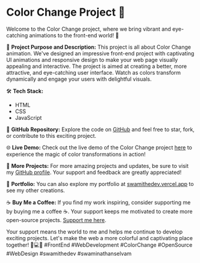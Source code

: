 # Color Change Project 🎨

Welcome to the Color Change project, where we bring vibrant and eye-catching animations to the front-end world! 🌈

🚀 **Project Purpose and Description:**
This project is all about Color Change animation. We've designed an impressive front-end project with captivating UI animations and responsive design to make your web page visually appealing and interactive. The project is aimed at creating a better, more attractive, and eye-catching user interface. Watch as colors transform dynamically and engage your users with delightful visuals.

🛠️ **Tech Stack:**
- HTML
- CSS
- JavaScript

🔗 **GitHub Repository:**
Explore the code on [GitHub](https://github.com/SwamiTheDev/web-components/tree/main/Color%20Change) and feel free to star, fork, or contribute to this exciting project.

🌐 **Live Demo:**
Check out the live demo of the Color Change project [here](https://colorchange-swamithedev.netlify.app/) to experience the magic of color transformations in action!

👀 **More Projects:**
For more amazing projects and updates, be sure to visit my [GitHub profile](https://github.com/swamithedev/). Your support and feedback are greatly appreciated!

🌟 **Portfolio:**
You can also explore my portfolio at [swamithedev.vercel.app](https://swamithedev.vercel.app) to see my other creations.

☕ **Buy Me a Coffee:**
If you find my work inspiring, consider supporting me by buying me a coffee ☕. Your support keeps me motivated to create more open-source projects. [Support me here](https://www.buymeacoffee.com/swamithedev).

Your support means the world to me and helps me continue to develop exciting projects. Let's make the web a more colorful and captivating place together! 🌟💻🌈 #FrontEnd #WebDevelopment #ColorChange #OpenSource #WebDesign 
#swamithedev #swaminathanselvam